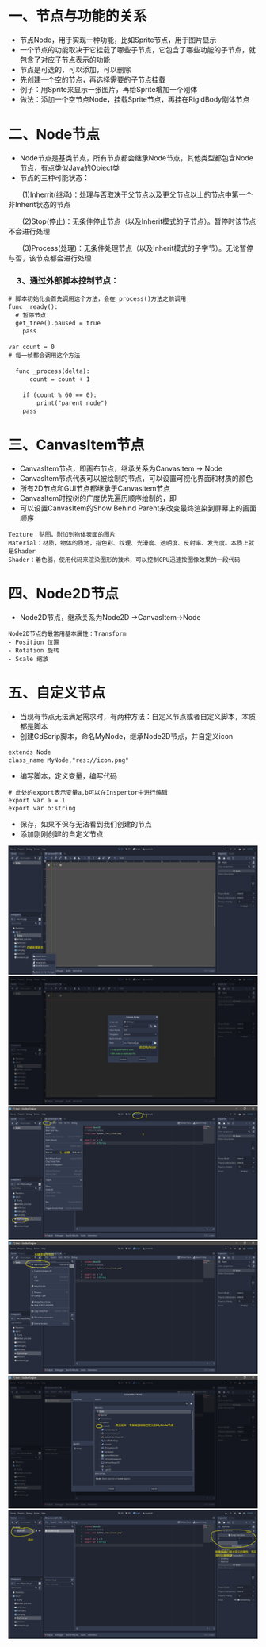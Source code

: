 # 一、节点与功能的关系

- 节点Node，用于实现一种功能，比如Sprite节点，用于图片显示
- 一个节点的功能取决于它挂载了哪些子节点，它包含了哪些功能的子节点，就包含了对应子节点表示的功能
- 节点是可选的，可以添加，可以删除
- 先创建一个空的节点，再选择需要的子节点挂载
- 例子：用Sprite来显示一张图片，再给Sprite增加一个刚体
- 做法：添加一个空节点Node，挂载Sprite节点，再挂在RigidBody刚体节点

# 二、Node节点

- Node节点是基类节点，所有节点都会继承Node节点，其他类型都包含Node节点，有点类似Java的Obiect类
- 节点的三种可能状态：

&emsp;&emsp;(1)Inherrit(继承)：处理与否取决于父节点以及更父节点以上的节点中第一个非Inherit状态的节点

&emsp;&emsp;(2)Stop(停止)：无条件停止节点（以及Inherit模式的子节点）。暂停时该节点不会进行处理

&emsp;&emsp;(3)Process(处理)：无条件处理节点（以及Inherit模式的子字节）。无论暂停与否，该节点都会进行处理

### &emsp;3、通过外部脚本控制节点：

```godot
# 脚本初始化会首先调用这个方法，会在_process()方法之前调用
func _ready():
  # 暂停节点
  get_tree().paused = true
	pass

var count = 0
# 每一帧都会调用这个方法

  func _process(delta):
	  count = count + 1	
  
	if (count % 60 == 0):
		print("parent node")
	pass
```
# 三、CanvasItem节点

- CanvasItem节点，即画布节点，继承关系为CanvasItem -> Node
- CanvasItem节点代表可以被绘制的节点，可以设置可视化界面和材质的颜色
- 所有2D节点和GUI节点都继承于CanvasItem节点
- CanvasItem时按树的广度优先遍历顺序绘制的，即
- 可以设置CanvasItem的Show Behind Parent来改变最终渲染到屏幕上的画面顺序
```
Texture：贴图，附加到物体表面的图片
Material：材质，物体的质地，指色彩、纹理、光滑度、透明度、反射率、发光度。本质上就是Shader
Shader：着色器，使用代码来渲染图形的技术，可以控制GPU迅速按图像效果的一段代码
```
# 四、Node2D节点

- Node2D节点，继承关系为Node2D ->CanvasItem->Node
```
Node2D节点的最常用基本属性：Transform
- Position 位置
- Rotation 旋转
- Scale 缩放
```
# 五、自定义节点

- 当现有节点无法满足需求时，有两种方法：自定义节点或者自定义脚本，本质都是脚本
- 创建GdScrip脚本，命名MyNode，继承Node2D节点，并自定义icon
```Godot
extends Node
class_name MyNode,"res://icon.png"
```
- 编写脚本，定义变量，编写代码
```Godot
# 此处的export表示变量a,b可以在Inspertor中进行编辑
export var a = 1
export var b:string
```
- 保存，如果不保存无法看到我们创建的节点
- 添加刚刚创建的自定义节点

![image](https://github.com/dameion-wang/Godot-learningBlog/blob/main/IMG/自定义节点1.png)
![image](https://github.com/dameion-wang/Godot-learningBlog/blob/main/IMG/自定义节点2.png)
![image](https://github.com/dameion-wang/Godot-learningBlog/blob/main/IMG/自定义节点3.png)
![image](https://github.com/dameion-wang/Godot-learningBlog/blob/main/IMG/添加自定义节点1.png)
![image](https://github.com/dameion-wang/Godot-learningBlog/blob/main/IMG/添加自定义节点2.png)
![image](https://github.com/dameion-wang/Godot-learningBlog/blob/main/IMG/添加自定义节点3.png)
